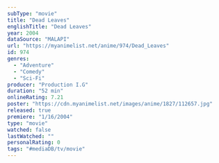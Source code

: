 ```yaml
---
subType: "movie"
title: "Dead Leaves"
englishTitle: "Dead Leaves"
year: 2004
dataSource: "MALAPI"
url: "https://myanimelist.net/anime/974/Dead_Leaves"
id: 974
genres: 
  - "Adventure"
  - "Comedy"
  - "Sci-Fi"
producer: "Production I.G"
duration: "52 min"
onlineRating: 7.21
poster: "https://cdn.myanimelist.net/images/anime/1827/112657.jpg"
released: true
premiere: "1/16/2004"
type: "movie"
watched: false
lastWatched: ""
personalRating: 0
tags: "#mediaDB/tv/movie"
---
```

